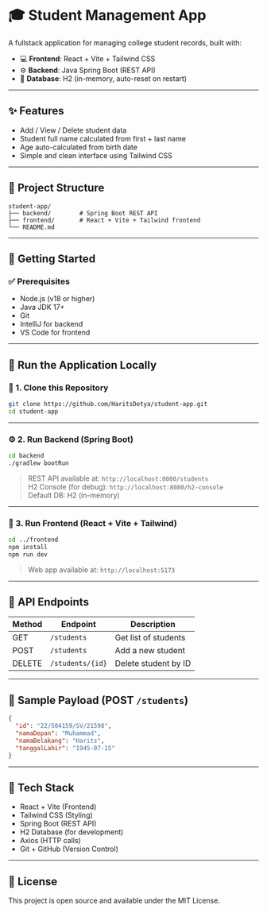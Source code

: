 
# 🎓 Student Management App

A fullstack application for managing college student records, built with:

- 💻 **Frontend**: React + Vite + Tailwind CSS
- ⚙️ **Backend**: Java Spring Boot (REST API)
- 🧪 **Database**: H2 (in-memory, auto-reset on restart)

---

## ✨ Features

- Add / View / Delete student data
- Student full name calculated from first + last name
- Age auto-calculated from birth date
- Simple and clean interface using Tailwind CSS

---

## 📁 Project Structure

```
student-app/
├── backend/        # Spring Boot REST API
├── frontend/       # React + Vite + Tailwind frontend
└── README.md
```

---

## 🚀 Getting Started

### ✅ Prerequisites

- Node.js (v18 or higher)
- Java JDK 17+
- Git
- IntelliJ for backend
- VS Code for frontend

---

## 🧠 Run the Application Locally

### 🔧 1. Clone this Repository

```bash
git clone https://github.com/HaritsDetya/student-app.git
cd student-app
```

---

### ⚙️ 2. Run Backend (Spring Boot)

```bash
cd backend
./gradlew bootRun
```

> REST API available at: `http://localhost:8080/students`  
> H2 Console (for debug): `http://localhost:8080/h2-console`  
> Default DB: H2 (in-memory)

---

### 🎨 3. Run Frontend (React + Vite + Tailwind)

```bash
cd ../frontend
npm install
npm run dev
```

> Web app available at: `http://localhost:5173`

---

## 🔁 API Endpoints

| Method | Endpoint           | Description         |
|--------|--------------------|---------------------|
| GET    | `/students`        | Get list of students |
| POST   | `/students`        | Add a new student    |
| DELETE | `/students/{id}`   | Delete student by ID |

---

## 🧪 Sample Payload (POST `/students`)

```json
{
  "id": "22/504159/SV/21598",
  "namaDepan": "Muhammad",
  "namaBelakang": "Harits",
  "tanggalLahir": "1945-07-15"
}
```

---

## 🧩 Tech Stack

- React + Vite (Frontend)
- Tailwind CSS (Styling)
- Spring Boot (REST API)
- H2 Database (for development)
- Axios (HTTP calls)
- Git + GitHub (Version Control)

---

## 📄 License

This project is open source and available under the MIT License.
